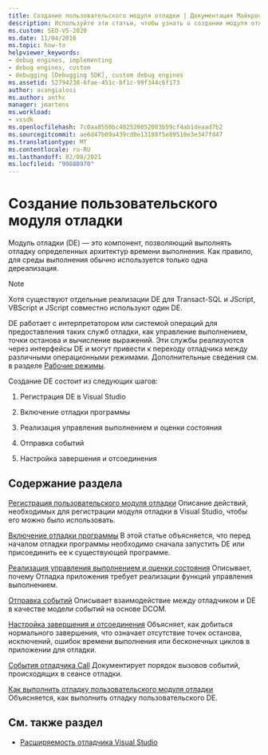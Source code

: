 ```yaml
---
title: Создание пользовательского модуля отладки | Документация Майкрософт
description: Используйте эти статьи, чтобы узнать о создании модуля отладки, который позволяет выполнять отладку определенных архитектур времени выполнения.
ms.custom: SEO-VS-2020
ms.date: 11/04/2016
ms.topic: how-to
helpviewer_keywords:
- debug engines, implementing
- debug engines, custom
- debugging [Debugging SDK], custom debug engines
ms.assetid: 52794238-6fae-451c-bf1c-99f344c6f173
author: acangialosi
ms.author: anthc
manager: jmartens
ms.workload:
- vssdk
ms.openlocfilehash: 7c0aa8550bc402520052003b59cf4ab1deaad7b2
ms.sourcegitcommit: ae6d47b09a439cd0e13180f5e89510e3e347fd47
ms.translationtype: MT
ms.contentlocale: ru-RU
ms.lasthandoff: 02/08/2021
ms.locfileid: "99888970"
---
```

# <a name="create-a-custom-debug-engine"></a>Создание пользовательского модуля отладки
Модуль отладки (DE) — это компонент, позволяющий выполнять отладку определенных архитектур времени выполнения. Как правило, для среды выполнения обычно используется только одна дереализация.

> [!NOTE]
> Хотя существуют отдельные реализации DE для Transact-SQL и JScript, VBScript и JScript совместно используют один DE.

 DE работает с интерпретатором или системой операций для предоставления таких служб отладки, как управление выполнением, точки останова и вычисление выражений. Эти службы реализуются через интерфейсы DE и могут привести к переходу отладчика между различными операционными режимами. Дополнительные сведения см. в разделе [Рабочие режимы](../../extensibility/debugger/operational-modes.md).

 Создание DE состоит из следующих шагов:

1. Регистрация DE в Visual Studio

2. Включение отладки программы

3. Реализация управления выполнением и оценки состояния

4. Отправка событий

5. Настройка завершения и отсоединения

## <a name="in-this-section"></a>Содержание раздела
 [Регистрация пользовательского модуля отладки](../../extensibility/debugger/registering-a-custom-debug-engine.md) Описание действий, необходимых для регистрации модуля отладки в Visual Studio, чтобы его можно было использовать.

 [Включение отладки программы](../../extensibility/debugger/enabling-a-program-to-be-debugged.md) В этой статье объясняется, что перед началом отладки программы необходимо сначала запустить DE или присоединить ее к существующей программе.

 [Реализация управления выполнением и оценки состояния](../../extensibility/debugger/execution-control-and-state-evaluation.md) Описывает, почему Отладка приложения требует реализации функций управления выполнением.

 [Отправка событий](../../extensibility/debugger/sending-events.md) Описывает взаимодействие между отладчиком и DE в качестве модели событий на основе DCOM.

 [Настройка завершения и отсоединения](../../extensibility/debugger/termination-and-detaching.md) Объясняет, как добиться нормального завершения, что означает отсутствие точек останова, исключений, ошибок времени выполнения или бесконечных циклов в приложении для отладки.

 [События отладчика Call](../../extensibility/debugger/calling-debugger-events.md) Документирует порядок вызовов событий, происходящих в сеансе отладки.

 [Как выполнить отладку пользовательского модуля отладки](../../extensibility/debugger/how-to-debug-a-custom-debug-engine.md) Объясняется, как выполнить отладку пользовательского DE.

## <a name="see-also"></a>См. также раздел
- [Расширяемость отладчика Visual Studio](../../extensibility/debugger/visual-studio-debugger-extensibility.md)
